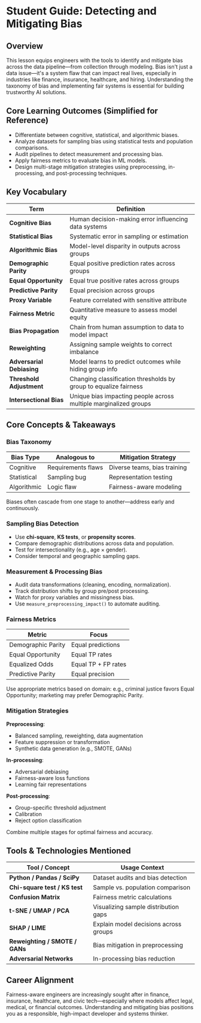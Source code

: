 # Student Guide: Detecting and Mitigating Bias

## Overview

This lesson equips engineers with the tools to identify and mitigate bias across the data pipeline—from collection through modeling. Bias isn't just a data issue—it's a system flaw that can impact real lives, especially in industries like finance, insurance, healthcare, and hiring. Understanding the taxonomy of bias and implementing fair systems is essential for building trustworthy AI solutions.

## Core Learning Outcomes (Simplified for Reference)

- Differentiate between cognitive, statistical, and algorithmic biases.
- Analyze datasets for sampling bias using statistical tests and population comparisons.
- Audit pipelines to detect measurement and processing bias.
- Apply fairness metrics to evaluate bias in ML models.
- Design multi-stage mitigation strategies using preprocessing, in-processing, and post-processing techniques.

## Key Vocabulary

| Term                      | Definition                                                   |
| ------------------------- | ------------------------------------------------------------ |
| **Cognitive Bias**        | Human decision-making error influencing data systems         |
| **Statistical Bias**      | Systematic error in sampling or estimation                   |
| **Algorithmic Bias**      | Model-level disparity in outputs across groups               |
| **Demographic Parity**    | Equal positive prediction rates across groups                |
| **Equal Opportunity**     | Equal true positive rates across groups                      |
| **Predictive Parity**     | Equal precision across groups                                |
| **Proxy Variable**        | Feature correlated with sensitive attribute                  |
| **Fairness Metric**       | Quantitative measure to assess model equity                  |
| **Bias Propagation**      | Chain from human assumption to data to model impact          |
| **Reweighting**           | Assigning sample weights to correct imbalance                |
| **Adversarial Debiasing** | Model learns to predict outcomes while hiding group info     |
| **Threshold Adjustment**  | Changing classification thresholds by group to equalize fairness |
| **Intersectional Bias**   | Unique bias impacting people across multiple marginalized groups |

## Core Concepts & Takeaways

### Bias Taxonomy

| Bias Type   | Analogous to       | Mitigation Strategy          |
| ----------- | ------------------ | ---------------------------- |
| Cognitive   | Requirements flaws | Diverse teams, bias training |
| Statistical | Sampling bug       | Representation testing       |
| Algorithmic | Logic flaw         | Fairness-aware modeling      |

Biases often cascade from one stage to another—address early and continuously.

### Sampling Bias Detection

- Use **chi-square**, **KS tests**, or **propensity scores**.
- Compare demographic distributions across data and population.
- Test for intersectionality (e.g., age × gender).
- Consider temporal and geographic sampling gaps.

### Measurement & Processing Bias

- Audit data transformations (cleaning, encoding, normalization).
- Track distribution shifts by group pre/post processing.
- Watch for proxy variables and missingness bias.
- Use `measure_preprocessing_impact()` to automate auditing.

### Fairness Metrics

| Metric             | Focus               |
| ------------------ | ------------------- |
| Demographic Parity | Equal predictions   |
| Equal Opportunity  | Equal TP rates      |
| Equalized Odds     | Equal TP + FP rates |
| Predictive Parity  | Equal precision     |

Use appropriate metrics based on domain: e.g., criminal justice favors Equal Opportunity; marketing may prefer Demographic Parity.

### Mitigation Strategies

**Preprocessing**:

- Balanced sampling, reweighting, data augmentation
- Feature suppression or transformation
- Synthetic data generation (e.g., SMOTE, GANs)

**In-processing**:

- Adversarial debiasing
- Fairness-aware loss functions
- Learning fair representations

**Post-processing**:

- Group-specific threshold adjustment
- Calibration
- Reject option classification

Combine multiple stages for optimal fairness and accuracy.

## Tools & Technologies Mentioned

| Tool / Concept                 | Usage Context                         |
| ------------------------------ | ------------------------------------- |
| **Python / Pandas / SciPy**    | Dataset audits and bias detection     |
| **Chi-square test / KS test**  | Sample vs. population comparison      |
| **Confusion Matrix**           | Fairness metric calculations          |
| **t-SNE / UMAP / PCA**         | Visualizing sample distribution gaps  |
| **SHAP / LIME**                | Explain model decisions across groups |
| **Reweighting / SMOTE / GANs** | Bias mitigation in preprocessing      |
| **Adversarial Networks**       | In-processing bias reduction          |

## Career Alignment

Fairness-aware engineers are increasingly sought after in finance, insurance, healthcare, and civic tech—especially where models affect legal, medical, or financial outcomes. Understanding and mitigating bias positions you as a responsible, high-impact developer and systems thinker.

